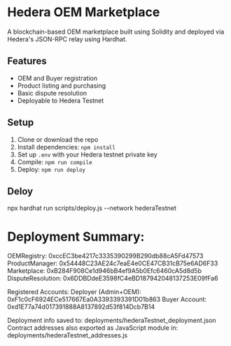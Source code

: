 # Hedera OEM Marketplace

A blockchain-based OEM marketplace built using Solidity and deployed via Hedera's JSON-RPC relay using Hardhat.

## Features

- OEM and Buyer registration
- Product listing and purchasing
- Basic dispute resolution
- Deployable to Hedera Testnet

## Setup

1. Clone or download the repo
2. Install dependencies: `npm install`
3. Set up `.env` with your Hedera testnet private key
4. Compile: `npm run compile`
5. Deploy: `npm run deploy`

## Deloy
npx hardhat run scripts/deploy.js --network hederaTestnet

Deployment Summary:
==================
OEMRegistry:        0xccEC3be4217c3335390299B290db88cA5Fd47573
ProductManager:     0x54448C23AE24c7eaE4e0CE47CB31cB75e6AD6F33
Marketplace:        0xB284F908Ce1d946bB4ef9A5b0Efc6460cA5d8d5b
DisputeResolution:  0x6DDBDdeE3598fC4eBD187942048137253E09fFa6

Registered Accounts:
Deployer (Admin+OEM): 0xF1c0cF6924ECe517667Ea0A3393393391D01b863
Buyer Account:        0xd1E77a74d017391888A8137892d53f814Dcb7B14

Deployment info saved to: deployments/hederaTestnet_deployment.json
Contract addresses also exported as JavaScript module in: deployments/hederaTestnet_addresses.js

